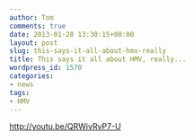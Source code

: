 ```yaml
---
author: Tom
comments: true
date: 2013-01-28 13:30:15+00:00
layout: post
slug: this-says-it-all-about-hmv-really
title: This says it all about HMV, really...
wordpress_id: 1570
categories:
- news
tags: 
- HMV
---
```


http://youtu.be/QRWivRvP7-U
